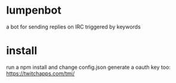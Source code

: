 # lumpenbot
a bot for sending replies on IRC triggered by keywords

# install
run a npm install and change config.json
generate a oauth key too: https://twitchapps.com/tmi/
